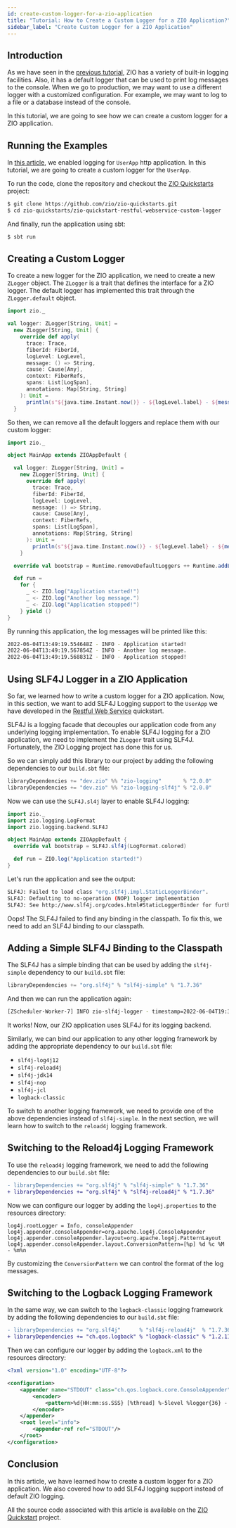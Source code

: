 ```yaml
---
id: create-custom-logger-for-a-zio-application
title: "Tutorial: How to Create a Custom Logger for a ZIO Application?"
sidebar_label: "Create Custom Logger for a ZIO Application"
---
```


## Introduction

As we have seen in the [previous tutorial](enable-logging-in-a-zio-application.md), ZIO has a variety of built-in logging facilities. Also, it has a default logger that can be used to print log messages to the console. When we go to production, we may want to use a different logger with a customized configuration. For example, we may want to log to a file or a database instead of the console.

In this tutorial, we are going to see how we can create a custom logger for a ZIO application.

## Running the Examples

In [this article](enable-logging-in-a-zio-application.md), we enabled logging for `UserApp` http application. In this tutorial, we are going to create a custom logger for the `UserApp`.

To run the code, clone the repository and checkout the [ZIO Quickstarts](http://github.com/zio/zio-quickstarts) project:

```bash 
$ git clone https://github.com/zio/zio-quickstarts.git
$ cd zio-quickstarts/zio-quickstart-restful-webservice-custom-logger
```

And finally, run the application using sbt:

```bash
$ sbt run
```

## Creating a Custom Logger

To create a new logger for the ZIO application, we need to create a new `ZLogger` object. The `ZLogger` is a trait that defines the interface for a ZIO logger. The default logger has implemented this trait through the `ZLogger.default` object.

```scala mdoc:compile-only
import zio._

val logger: ZLogger[String, Unit] =
  new ZLogger[String, Unit] {
    override def apply(
      trace: Trace,
      fiberId: FiberId,
      logLevel: LogLevel,
      message: () => String,
      cause: Cause[Any],
      context: FiberRefs,
      spans: List[LogSpan],
      annotations: Map[String, String]
    ): Unit =
      println(s"${java.time.Instant.now()} - ${logLevel.label} - ${message()}")
  }
```

So then, we can remove all the default loggers and replace them with our custom logger:

```scala mdoc:compile-only
import zio._

object MainApp extends ZIOAppDefault {

  val logger: ZLogger[String, Unit] =
    new ZLogger[String, Unit] {
      override def apply(
        trace: Trace,
        fiberId: FiberId,
        logLevel: LogLevel,
        message: () => String,
        cause: Cause[Any],
        context: FiberRefs,
        spans: List[LogSpan],
        annotations: Map[String, String]
      ): Unit =
        println(s"${java.time.Instant.now()} - ${logLevel.label} - ${message()}")
    }

  override val bootstrap = Runtime.removeDefaultLoggers ++ Runtime.addLogger(logger)

  def run =
    for {
      _ <- ZIO.log("Application started!")
      _ <- ZIO.log("Another log message.")
      _ <- ZIO.log("Application stopped!")
    } yield ()
}
```

By running this application, the log messages will be printed like this:

```bash
2022-06-04T13:49:19.554648Z - INFO - Application started!
2022-06-04T13:49:19.567854Z - INFO - Another log message.
2022-06-04T13:49:19.568831Z - INFO - Application stopped!
```

## Using SLF4J Logger in a ZIO Application

So far, we learned how to write a custom logger for a ZIO application. Now, in this section, we want to add SLF4J Logging support to the `UserApp` we have developed in the [Restful Web Service](../quickstarts/restful-webservice.md) quickstart.

SLF4J is a logging facade that decouples our application code from any underlying logging implementation. To enable SLF4J logging for a ZIO application, we need to implement the `ZLogger` trait using SLF4J. Fortunately, the ZIO Logging project has done this for us.

So we can simply add this library to our project by adding the following dependencies to our `build.sbt` file:

```scala
libraryDependencies += "dev.zio" %% "zio-logging"       % "2.0.0"
libraryDependencies += "dev.zio" %% "zio-logging-slf4j" % "2.0.0"
```

Now we can use the `SLF4J.sl4j` layer to enable SLF4J logging:

```scala mdoc:compile-only
import zio._
import zio.logging.LogFormat
import zio.logging.backend.SLF4J

object MainApp extends ZIOAppDefault {
  override val bootstrap = SLF4J.slf4j(LogFormat.colored)

  def run = ZIO.log("Application started!")
}
```

Let's run the application and see the output:

```bash
SLF4J: Failed to load class "org.slf4j.impl.StaticLoggerBinder".
SLF4J: Defaulting to no-operation (NOP) logger implementation
SLF4J: See http://www.slf4j.org/codes.html#StaticLoggerBinder for further details.
```

Oops! The SLF4J failed to find any binding in the classpath. To fix this, we need to add an SLF4J binding to our classpath.

## Adding a Simple SLF4J Binding to the Classpath

The SLF4J has a simple binding that can be used by adding the `slf4j-simple` dependency to our `build.sbt` file:

```scala
libraryDependencies += "org.slf4j" % "slf4j-simple" % "1.7.36"
```

And then we can run the application again:

```bash
[ZScheduler-Worker-7] INFO zio-slf4j-logger - timestamp=2022-06-04T19:36:43.768256+04:30 level=INFO thread=zio-fiber-6 message="Application started!"
```

It works! Now, our ZIO application uses SLF4J for its logging backend.

Similarly, we can bind our application to any other logging framework by adding the appropriate dependency to our `build.sbt` file:
- `slf4j-log4j12`
- `slf4j-reload4j`
- `slf4j-jdk14`
- `slf4j-nop`
- `slf4j-jcl`
- `logback-classic`

To switch to another logging framework, we need to provide one of the above dependencies instead of `slf4j-simple`. In the next section, we will learn how to switch to the `reload4j` logging framework.

## Switching to the Reload4j Logging Framework

To use the `reload4j` logging framework, we need to add the following dependencies to our `build.sbt` file:

```diff
- libraryDependencies += "org.slf4j" % "slf4j-simple" % "1.7.36"
+ libraryDependencies += "org.slf4j" % "slf4j-reload4j" % "1.7.36" 
```

Now we can configure our logger by adding the `log4j.properties` to the resources directory:

```
log4j.rootLogger = Info, consoleAppender
log4j.appender.consoleAppender=org.apache.log4j.ConsoleAppender
log4j.appender.consoleAppender.layout=org.apache.log4j.PatternLayout
log4j.appender.consoleAppender.layout.ConversionPattern=[%p] %d %c %M - %m%n
```

By customizing the `ConversionPattern` we can control the format of the log messages.

## Switching to the Logback Logging Framework

In the same way, we can switch to the `logback-classic` logging framework by adding the following dependencies to our `build.sbt` file:

```diff
- libraryDependencies += "org.slf4j"      % "slf4j-reload4j"  % "1.7.36"
+ libraryDependencies += "ch.qos.logback" % "logback-classic" % "1.2.11"
```

Then we can configure our logger by adding the `logback.xml` to the resources directory:

```xml
<?xml version="1.0" encoding="UTF-8"?>

<configuration>
    <appender name="STDOUT" class="ch.qos.logback.core.ConsoleAppender">
        <encoder>
            <pattern>%d{HH:mm:ss.SSS} [%thread] %-5level %logger{36} - %msg%n</pattern>
        </encoder>
    </appender>
    <root level="info">
        <appender-ref ref="STDOUT"/>
    </root>
</configuration>
```

## Conclusion

In this article, we have learned how to create a custom logger for a ZIO application. We also covered how to add SLF4J logging support instead of default ZIO logging.

All the source code associated with this article is available on the [ZIO Quickstart](http://github.com/zio/zio-quickstarts) project.
